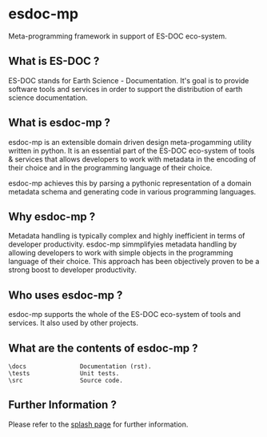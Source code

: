 esdoc-mp
===========

Meta-programming framework in support of ES-DOC eco-system.


What is ES-DOC ?
--------------------------------------

ES-DOC stands for Earth Science - Documentation.  It's goal is to provide software tools and services in order to support the distribution of earth science documentation.


What is esdoc-mp ?
--------------------------------------

esdoc-mp is an extensible domain driven design meta-progamming utility written in python.  It is an essential part of the ES-DOC eco-system of tools & services that allows developers to work with metadata in the encoding of their choice and in the programming language of their choice.

esdoc-mp achieves this by parsing a pythonic representation of a domain metadata schema and generating code in various programming languages.  


Why esdoc-mp ?
--------------------------------------

Metadata handling is typically complex and highly inefficient in terms of developer productivity.  esdoc-mp simmplifyies metadata handling by allowing developers to work with simple objects in the programming language of their choice.  This approach has been objectively proven to be a strong boost to developer productivity.


Who uses esdoc-mp ?
--------------------------------------

esdoc-mp supports the whole of the ES-DOC eco-system of tools and services.  It also used by other projects.


What are the contents of esdoc-mp ?
--------------------------------------

    \docs        		Documentation (rst).
    \tests              Unit tests.
    \src        		Source code.


Further Information ?
--------------------------------------

Please refer to the [splash page](http:es-doc.org) for further information.
